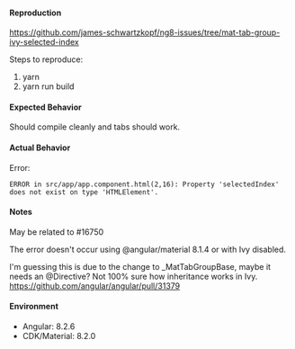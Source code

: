 #### Reproduction

https://github.com/james-schwartzkopf/ng8-issues/tree/mat-tab-group-ivy-selected-index

Steps to reproduce:
1. yarn 
2. yarn run build
 
#### Expected Behavior

Should compile cleanly and tabs should work.

#### Actual Behavior

Error:
```
ERROR in src/app/app.component.html(2,16): Property 'selectedIndex' does not exist on type 'HTMLElement'.
```

#### Notes
May be related to #16750

The error doesn't occur using @angular/material 8.1.4 or with Ivy disabled.

I'm guessing this is due to the change to _MatTabGroupBase, maybe it needs an @Directive?  Not 100% sure how
inheritance works in Ivy.
https://github.com/angular/angular/pull/31379

#### Environment

- Angular: 8.2.6
- CDK/Material: 8.2.0
